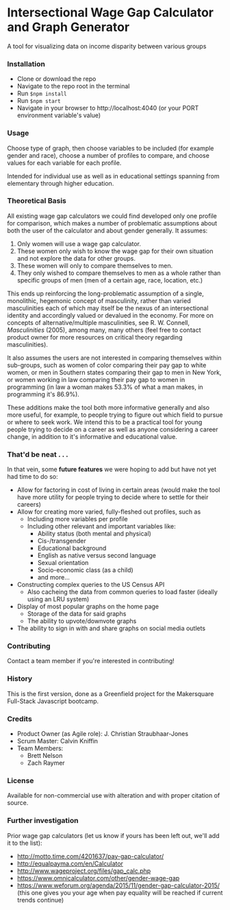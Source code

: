 # Intersectional Wage Gap Calculator and Graph Generator

A tool for visualizing data on income disparity between various groups

### Installation

- Clone or download the repo
- Navigate to the repo root in the terminal
- Run `$npm install`
- Run `$npm start`
- Navigate in your browser to http://localhost:4040 (or your PORT environment variable's value)

### Usage

Choose type of graph, then choose variables to be included (for example gender and race), choose a number of profiles to compare, and choose values for each variable for each profile.

Intended for individual use as well as in educational settings spanning from elementary through higher education.

### Theoretical Basis

All existing wage gap calculators we could find developed only one profile for comparison, which makes a number of problematic assumptions about both the user of the calculator and about gender generally. It assumes:

1. Only women will use a wage gap calculator.
2. These women only wish to know the wage gap for their own situation and not explore the data for other groups.
3. These women will only to compare themselves to men.
4. They only wished to compare themselves to men as a whole rather than specific groups of men (men of a certain age, race, location, etc.)

This ends up reinforcing the long-problematic assumption of a single, monolithic, hegemonic concept of masculinity, rather than varied masculinities each of which may itself be the nexus of an intersectional identity and accordingly valued or devalued in the economy. For more on concepts of alternative/multiple masculinities, see R. W. Connell, _Masculinities_ (2005), among many, many others (feel free to contact product owner for more resources on critical theory regarding masculinities).

It also assumes the users are not interested in comparing themselves within sub-groups, such as women of color comparing their pay gap to white women, or men in Southern states comparing their gap to men in New York, or women working in law comparing their pay gap to women in programming (in law a woman makes 53.3% of what a man makes, in programming it's 86.9%).

These additions make the tool both more informative generally and also more useful, for example, to people trying to figure out which field to pursue or where to seek work. We intend this to be a practical tool for young people trying to decide on a career as well as anyone considering a career change, in addition to it's informative and educational value.

### That'd be neat . . .

In that vein, some **future features** we were hoping to add but have not yet had time to do so:
- Allow for factoring in cost of living in certain areas (would make the tool have more utility for people trying to decide where to settle for their careers)
- Allow for creating more varied, fully-fleshed out profiles, such as
  - Including more variables per profile
  - Including other relevant and important variables like:
    - Ability status (both mental and physical)
    - Cis-/transgender
    - Educational background
    - English as native versus second language
    - Sexual orientation
    - Socio-economic class (as a child)
    - and more...
- Constructing complex queries to the US Census API
  - Also cacheing the data from common queries to load faster (ideally using an LRU system)
- Display of most popular graphs on the home page
  - Storage of the data for said graphs
  - The ability to upvote/downvote graphs
- The ability to sign in with and share graphs on social media outlets

### Contributing

Contact a team member if you're interested in contributing!

### History

This is the first version, done as a Greenfield project for the Makersquare Full-Stack Javascript bootcamp.

### Credits

- Product Owner (as Agile role): J. Christian Straubhaar-Jones
- Scrum Master: Calvin Kniffin
- Team Members:
  - Brett Nelson
  - Zach Raymer

### License

Available for non-commercial use with alteration and with proper citation of source.

### Further investigation

Prior wage gap calculators (let us know if yours has been left out, we'll add it to the list):
- http://motto.time.com/4201637/pay-gap-calculator/
- http://equalpayma.com/en/Calculator
- http://www.wageproject.org/files/gap_calc.php
- https://www.omnicalculator.com/other/gender-wage-gap
- https://www.weforum.org/agenda/2015/11/gender-gap-calculator-2015/ (this one gives you your age when pay equality will be reached if current trends continue)
